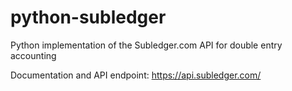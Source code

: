 python-subledger
================

Python implementation of the Subledger.com API for double entry accounting

Documentation and API endpoint: https://api.subledger.com/

